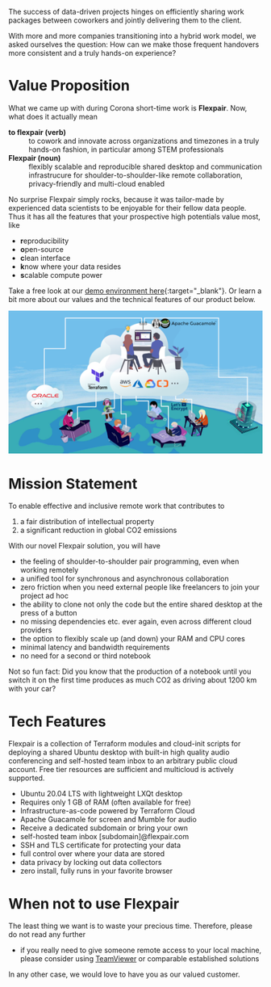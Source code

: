 The success of data-driven projects hinges on efficiently sharing work packages between coworkers and jointly delivering them to the client.

With more and more companies transitioning into a hybrid work model, we asked ourselves the question: How can we make those frequent handovers more consistent and a truly hands-on experience?

# Value Proposition

What we came up with during Corona short-time work is **Flexpair**. Now, what does it actually mean

<dl>
  <dt><strong>to flexpair (verb)</strong></dt>
  <dd>to cowork and innovate across organizations and timezones in a truly hands-on fashion, in particular among STEM professionals</dd>
  <dt><strong>Flexpair (noun)</strong></dt>
  <dd>flexibly scalable and reproducible shared desktop and communication infrastrucure for shoulder-to-shoulder-like remote collaboration, privacy-friendly and multi-cloud enabled</dd>
</dl>

 No surprise Flexpair simply rocks, because it was tailor-made by experienced data scientists to be enjoyable for their fellow data people. Thus it has all the features that your prospective high potentials value most, like
- **r**eproducibility
- **o**pen-source
- **c**lean interface
- **k**now where your data resides
- **s**calable compute power 

Take a free look at our [demo environment here](http://demo.flexpair.com){:target="_blank"}. Or learn a bit more about our values and the technical features of our product below.

![](architecture.png)

# Mission Statement

To enable effective and inclusive remote work that contributes to 
1. a fair distribution of intellectual property
2. a significant reduction in global CO2 emissions

With our novel Flexpair solution, you will have
- the feeling of shoulder-to-shoulder pair programming, even when working remotely
- a unified tool for synchronous and asynchronous collaboration
- zero friction when you need external people like freelancers to join your project ad hoc
- the ability to clone not only the code but the entire shared desktop at the press of a button
- no missing dependencies etc. ever again, even across different cloud providers
- the option to flexibly scale up (and down) your RAM and CPU cores
- minimal latency and bandwidth requirements
- no need for a second or third notebook

Not so fun fact: Did you know that the production of a notebook until you switch it on the first time produces as much CO2 as driving about 1200 km with your car?

# Tech Features

Flexpair is a collection of Terraform modules and cloud-init scripts for deploying a shared Ubuntu desktop with built-in high quality audio conferencing and self-hosted team inbox to an arbitrary public cloud account. Free tier resources are sufficient and multicloud is actively supported.

- Ubuntu 20.04 LTS with lightweight LXQt desktop
- Requires only 1 GB of RAM (often available for free)
- Infrastructure-as-code powered by Terraform Cloud
- Apache Guacamole for screen and Mumble for audio
- Receive a dedicated subdomain or bring your own
- self-hosted team inbox [subdomain]@flexpair.com
- SSH and TLS certificate for protecting your data
- full control over where your data are stored
- data privacy by locking out data collectors
- zero install, fully runs in your favorite browser

# When not to use Flexpair

The least thing we want is to waste your precious time. Therefore, please do not read any further

- if you really need to give someone remote access to your local machine, please consider using [TeamViewer](https://www.teamviewer.com/en/) or comparable established solutions

In any other case, we would love to have you as our valued customer.

